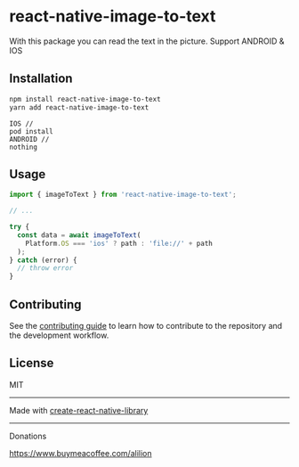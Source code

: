 # react-native-image-to-text

With this package you can read the text in the picture.
Support ANDROID & IOS

## Installation

```sh
npm install react-native-image-to-text
yarn add react-native-image-to-text
```


```
IOS //
pod install
ANDROID //
nothing
```


## Usage

```js
import { imageToText } from 'react-native-image-to-text';

// ...

try {
  const data = await imageToText(
    Platform.OS === 'ios' ? path : 'file://' + path
  );
} catch (error) {
  // throw error
}
```

## Contributing

See the [contributing guide](CONTRIBUTING.md) to learn how to contribute to the repository and the development workflow.

## License

MIT

---

Made with [create-react-native-library](https://github.com/callstack/react-native-builder-bob)

___

Donations

https://www.buymeacoffee.com/alilion